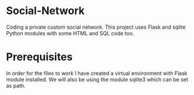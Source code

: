 # Social-Network
Coding a private custom social network. This project uses Flask and sqlite Python modules with some HTML and SQL code too.

# Prerequisites
In order for the files to work I have created a virtual environment with Flask module installed. We will also be using the module sqlite3 which can be set as path.

